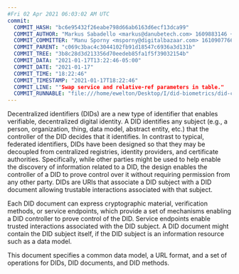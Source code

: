 ```yaml
---
#Fri 02 Apr 2021 06:03:02 AM UTC
commit:
  COMMIT_HASH: "bc6e95432f26eabe798d66ab6163d6ecf13dca99"
  COMMIT_AUTHOR: "Markus Sabadello <markus@danubetech.com> 1609883146 +0100"
  COMMIT_COMMITTER: "Manu Sporny <msporny@digitalbazaar.com> 1610907766 -0500"
  COMMIT_PARENT: "c069c3bac4c3044102fb91d18547c6936a3d131b"
  COMMIT_TREE: "3b8c28d3d213356d70eedeb85fa1f5f39032154b"
  COMMIT_DATA: "2021-01-17T13:22:46-05:00"
  COMMIT_DATE: "2021-01-17"
  COMMIT_TIME: "18:22:46"
  COMMIT_TIMESTAMP: "2021-01-17T18:22:46"
  COMMIT_LINE: ""Swap service and relative-ref parameters in table."
  COMMIT_RUNNABLE: "file:///home/ewelton/Desktop/I/did-biometrics/did-core-dataset/analysis/gitinfo/bc6e95432f26eabe798d66ab6163d6ecf13dca99/snapshot/index.html"
---
```


<section id="abstract">
<p>
<a>Decentralized identifiers</a> (DIDs) are a new type of identifier that
enables verifiable, decentralized digital identity. A <a>DID</a> identifies any
subject (e.g., a person, organization, thing, data model, abstract entity, etc.)
that the controller of the <a>DID</a> decides that it identifies. In contrast to
typical, federated identifiers, DIDs have been designed so that they may be
decoupled from centralized registries, identity providers, and certificate
authorities. Specifically, while other parties might be used to help enable the
discovery of information related to a <a>DID</a>, the design enables the
controller of a <a>DID</a> to prove control over it without requiring permission
from any other party. <a>DIDs</a> are URIs that associate a <a>DID subject</a>
with a <a>DID document</a> allowing trustable interactions associated with that
subject.
    </p>
<p>
Each <a>DID document</a> can express cryptographic material, verification
methods, or <a>service endpoints</a>, which provide a set of mechanisms enabling
a <a>DID controller</a> to prove control of the <a>DID</a>. <a>Service
endpoints</a> enable trusted interactions associated with the <a>DID
subject</a>. A <a>DID document</a> might contain the <a>DID subject</a> itself,
if the <a>DID subject</a> is an information resource such as a data model.
    </p>
<p>
This document specifies a common data model, a URL format, and a set of
operations for <a>DIDs</a>, <a>DID documents</a>, and <a>DID methods</a>.
    </p>
</section>
